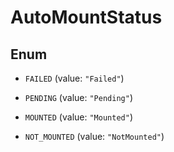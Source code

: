 

# AutoMountStatus

## Enum


* `FAILED` (value: `"Failed"`)

* `PENDING` (value: `"Pending"`)

* `MOUNTED` (value: `"Mounted"`)

* `NOT_MOUNTED` (value: `"NotMounted"`)



